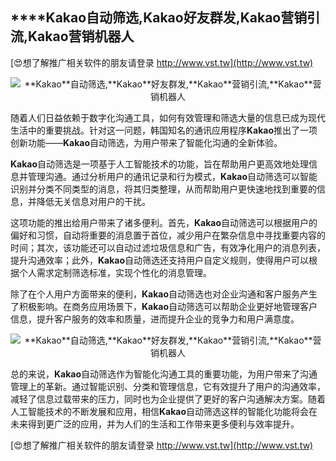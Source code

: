 ## ****Kakao**自动筛选,**Kakao**好友群发,**Kakao**营销引流,**Kakao**营销机器人**

[😍想了解推广相关软件的朋友请登录 http://www.vst.tw](http://www.vst.tw)

 <center><img src="https://vst.tw/MP4/tuiguang/png/8.png" alt="**Kakao**自动筛选,**Kakao**好友群发,**Kakao**营销引流,**Kakao**营销机器人"></center>

随着人们日益依赖于数字化沟通工具，如何有效管理和筛选大量的信息已成为现代生活中的重要挑战。针对这一问题，韩国知名的通讯应用程序**Kakao**推出了一项创新功能——**Kakao**自动筛选，为用户带来了智能化沟通的全新体验。

**Kakao**自动筛选是一项基于人工智能技术的功能，旨在帮助用户更高效地处理信息并管理沟通。通过分析用户的通讯记录和行为模式，**Kakao**自动筛选可以智能识别并分类不同类型的消息，将其归类整理，从而帮助用户更快速地找到重要的信息，并降低无关信息对用户的干扰。

这项功能的推出给用户带来了诸多便利。首先，**Kakao**自动筛选可以根据用户的偏好和习惯，自动将重要的消息置于首位，减少用户在繁杂信息中寻找重要内容的时间；其次，该功能还可以自动过滤垃圾信息和广告，有效净化用户的消息列表，提升沟通效率；此外，**Kakao**自动筛选还支持用户自定义规则，使得用户可以根据个人需求定制筛选标准，实现个性化的消息管理。

除了在个人用户方面带来的便利，**Kakao**自动筛选也对企业沟通和客户服务产生了积极影响。在商务应用场景下，**Kakao**自动筛选可以帮助企业更好地管理客户信息，提升客户服务的效率和质量，进而提升企业的竞争力和用户满意度。

 <center><img src="https://vst.tw/MP4/tuiguang/png/6.png" alt="**Kakao**自动筛选,**Kakao**好友群发,**Kakao**营销引流,**Kakao**营销机器人"></center>

总的来说，**Kakao**自动筛选作为智能化沟通工具的重要功能，为用户带来了沟通管理上的革新。通过智能识别、分类和管理信息，它有效提升了用户的沟通效率，减轻了信息过载带来的压力，同时也为企业提供了更好的客户沟通解决方案。随着人工智能技术的不断发展和应用，相信**Kakao**自动筛选这样的智能化功能将会在未来得到更广泛的应用，并为人们的生活和工作带来更多便利与效率提升。

[😍想了解推广相关软件的朋友请登录 http://www.vst.tw](http://www.vst.tw)



